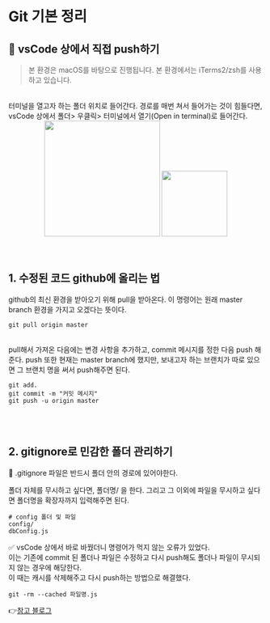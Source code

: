 # Git 기본 정리

## 📩 vsCode 상에서 직접 push하기

> 본 환경은 macOS를 바탕으로 진행됩니다. 본 환경에서는 iTerms2/zsh를 사용하고 있습니다. 

<br>
터미널을 열고자 하는 폴더 위치로 들어간다. 경로를 매번 쳐서 들어가는 것이 힘들다면,
vsCode 상에서 폴더> 우클릭> 터미널에서 열기(Open in terminal)로 들어간다.
<br>

<center><div><img width="229" src="https://user-images.githubusercontent.com/35520314/75968214-5f3a6780-5f10-11ea-9cb4-736e4a7b98c6.png">  <img width="130" src="https://user-images.githubusercontent.com/35520314/75968847-6615aa00-5f11-11ea-9287-2cdc1612598e.png"></div></center>
<br><br>

## 1. 수정된 코드 github에 올리는 법

github의 최신 환경을 받아오기 위해 pull을 받아온다. 이 명령어는 원래 master branch 환경을 가지고 오겠다는 뜻이다.

```
git pull origin master
```
<br>
pull해서 가져온 다음에는 변경 사항을 추가하고, commit 메시지를 정한 다음 push 해준다. push 또한 현재는 master branch에 했지만, 보내고자 하는 브랜치가 따로 있으면 그 브랜치 명을 써서 push해주면 된다.

```
git add.
git commit -m "커밋 메시지"
git push -u origin master
```
<br><br>

## 2. gitignore로 민감한 폴더 관리하기

📌 .gitignore 파일은 반드시 폴더 안의 경로에 있어야한다.

폴더 자체를 무시하고 싶다면, 폴더명/ 을 한다.
그리고 그 이외에 파일을 무시하고 싶다면 폴더명을 확장자까지 입력해주면 된다.

```
# config 폴더 및 파일
config/
dbConfig.js
```

✅ vsCode 상에서 바로 바꿨더니 명령어가 먹지 않는 오류가 있었다.
<br> 이는 기존에 commit 된 폴더나 파일은 수정하고 다시 push해도 폴더나 파일이 무시되지 않는 경우에 해당한다. <br>
이 때는 캐시를 삭제해주고 다시 push하는 방법으로 해결했다.

```
git -rm --cached 파일명.js 
```

👉[참고 블로그](https://kcmschool.com/194)
